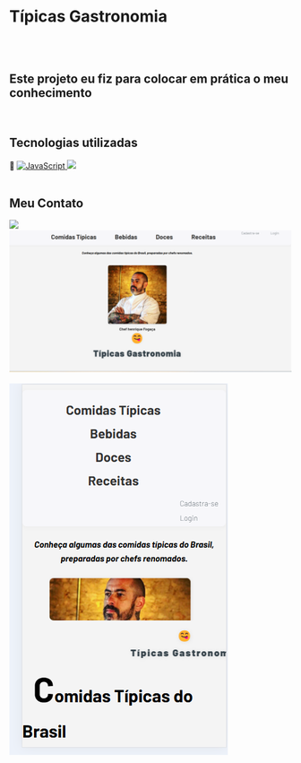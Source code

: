 <h1>Típicas Gastronomia</h1>
<br>
<br>
<p><h2>Este projeto eu fiz para colocar em prática o meu conhecimento</h2></p>
<br>
<h2>Tecnologias utilizadas</h2>🚀
<a href="https://developer.mozilla.org/en-US/docs/Web/JavaScript" target="_blank" rel="noreferrer"> 
    <img src="icons/javascript.svg" alt="JavaScript" width="40" height="40"> 
    <a href="https://www.w3schools.com/css/" target="_blank" rel="noreferrer"
    <img src="	https://img.shields.io/badge/CSS-239120?&style=for-the-badge&logo=css3&logoColor=white"></a> 
      <a href="https://www.w3.org/html/" target="_blank" rel="noreferrer"> 
    <img src="	https://img.shields.io/badge/HTML-239120?style=for-the-badge&logo=html5&logoColor=white"></a>
    <br>
    <br>
    <h2>Meu Contato</h2>
          <img src ="https://img.shields.io/badge/LinkedIn-0077B5?style=for-the-badge&logo=linkedin&logoColor=white">

<img src ="https://github.com/jardelMessias39/comida-tipica-brasil/blob/main/tipicas/imagem%20disktop.png?raw=true"/>
<br>
<br>
<img src ="https://github.com/jardelMessias39/comida-tipica-brasil/blob/main/tipicas/imagem%20mobile.png?raw=true"/>
